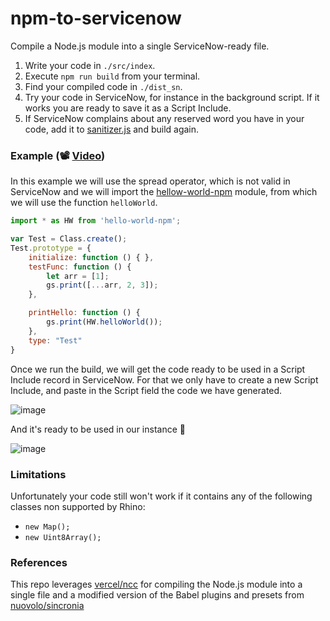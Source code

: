 # npm-to-servicenow
Compile a Node.js module into a single ServiceNow-ready file.

1. Write your code in `./src/index`. 
2. Execute `npm run build` from your terminal.
3. Find your compiled code in `./dist_sn`.
4. Try your code in ServiceNow, for instance in the background script. If it works you are ready to save it as a Script Include.
5. If ServiceNow complains about any reserved word you have in your code, add it to [sanitizer.js](plugins/babel-servicenow/src/sanitizer.js) and build again.



### Example (📽️ [Video](http://www.youtube.com/watch?v=TyRbXMVzWmw))

In this example we will use the spread operator, which is not valid in ServiceNow and we will import the [hellow-world-npm](https://www.npmjs.com/package/hello-world-npm) module, from which we will use the function `helloWorld`.
```javascript
import * as HW from 'hello-world-npm';

var Test = Class.create();
Test.prototype = {
    initialize: function () { },
    testFunc: function () {
        let arr = [1];
        gs.print([...arr, 2, 3]);
    },

    printHello: function () {
        gs.print(HW.helloWorld());
    },
    type: "Test"
}
```

Once we run the build, we will get the code ready to be used in a Script Include record in ServiceNow. For that we only have to create a new Script Include, and paste in the Script field the code we have generated.

![image](https://user-images.githubusercontent.com/81647176/235316685-e0e4e92a-7f86-4cff-b58b-a31736ae411a.png)


And it's ready to be used in our instance 🎉

![image](https://user-images.githubusercontent.com/81647176/235315318-3f9dc5c3-86b1-485b-a0f1-46bb66d8b6ab.png)


### Limitations
Unfortunately your code still won't work if it contains any of the following classes non supported by Rhino:
* `new Map();`
* `new Uint8Array();`

### References
This repo leverages [vercel/ncc](https://github.com/vercel/ncc) for compiling the Node.js module into a single file and a modified version of the Babel plugins and presets from [nuovolo/sincronia](https://github.com/nuvolo/sincronia)
